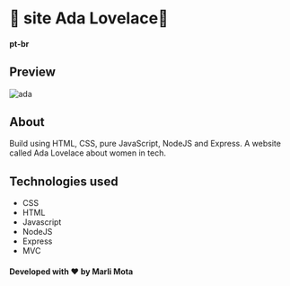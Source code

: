 # 🌹 **site Ada Lovelace**🌹
#### pt-br
## **Preview**
![ada](https://user-images.githubusercontent.com/54691110/106369933-56c2fa80-6334-11eb-841c-27df99dd4a99.jpg)
## **About**
Build using HTML, CSS, pure JavaScript, NodeJS and Express. A website called Ada Lovelace about women in tech.
## **Technologies used**
- CSS
- HTML
- Javascript
- NodeJS
- Express
- MVC
#### Developed with ❤️ by Marli Mota
